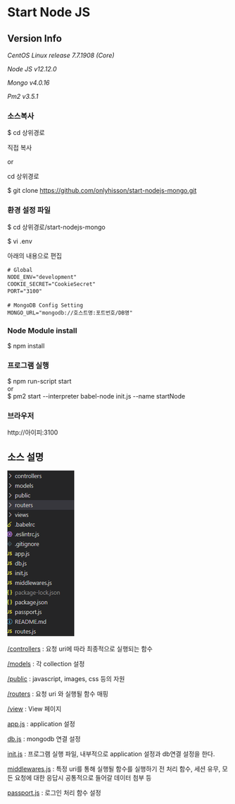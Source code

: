 Start Node JS
=============


Version Info
-------------
*CentOS Linux release 7.7.1908 (Core)*

*Node JS  v12.12.0*

*Mongo    v4.0.16*

*Pm2      v3.5.1*


### 소스복사
$ cd 상위경로

직접 복사

or 

cd 상위경로

$ git clone https://github.com/onlyhisson/start-nodejs-mongo.git


### 환경 설정 파일 
$ cd 상위경로/start-nodejs-mongo

$ vi .env

아래의 내용으로 편집 

```
# Global
NODE_ENV="development"
COOKIE_SECRET="CookieSecret"
PORT="3100"

# MongoDB Config Setting
MONGO_URL="mongodb://호스트명:포트번호/DB명"
```

### Node Module install
$ npm install

### 프로그램 실행
$ npm run-script start   
or   
$ pm2 start --interpreter babel-node init.js --name startNode


### 브라우저 
http://아이피:3100


## 소스 설명
![Alt text](/public/images/project/src_tree.png)   

[/controllers][controllers_link]   : 요청 uri에 따라 최종적으로 실행되는 함수

[controllers_link]: https://github.com/onlyhisson/start-nodejs-mongo/tree/master/controllers

[/models][models_link]   : 각 collection 설정

[models_link]: https://github.com/onlyhisson/start-nodejs-mongo/tree/master/models   

[/public][public_link]   : javascript, images, css 등의 자원   

[public_link]: https://github.com/onlyhisson/start-nodejs-mongo/tree/master/public    

[/routers][routers_link] : 요청 uri 와 실행될 함수 매핑

[routers_link]: https://github.com/onlyhisson/start-nodejs-mongo/tree/master/routers    

[/view][view_link] : View 페이지   

[view_link]: https://github.com/onlyhisson/start-nodejs-mongo/tree/master/views     

[app.js][app_link] : application 설정   

[app_link]: https://github.com/onlyhisson/start-nodejs-mongo/blob/master/app.js       

[db.js][db_link] : mongodb 연결 설정  

[db_link]: https://github.com/onlyhisson/start-nodejs-mongo/blob/master/db.js       

[init.js][init_link] : 프로그램 실행 파일, 내부적으로 application 설정과 db연결 설정을 한다.   

[init_link]: https://github.com/onlyhisson/start-nodejs-mongo/blob/master/init.js       

[middlewares.js][middlewares_link] : 특정 uri를 통해 실행될 함수를 실행하기 전 처리 함수, 세션 유무, 모든 요청에 대한 응답시 공통적으로 들어갈 데이터 첨부 등 

[middlewares_link]: https://github.com/onlyhisson/start-nodejs-mongo/blob/master/middlewares.js         

[passport.js][passport_link] : 로그인 처리 함수 설정   

[passport_link]: https://github.com/onlyhisson/start-nodejs-mongo/blob/master/passport.js      
